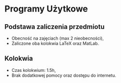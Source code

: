 # Programy Użytkowe

## Podstawa zaliczenia przedmiotu

- Obecność na zajęciach (max 2 nieobecności),
- Zaliczone oba kolokwia LaTeX oraz MatLab.

## Kolokwia

- Czas kolokwium: 1.5h,
- Brak dodatkowej pomocy oraz dostępu do internetu.
